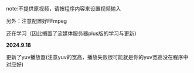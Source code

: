 note:不提供原视频，请按程序内容来设置视频输入

另外：注意配置好FFmpeg

还在学习（因此搁置了流媒体服务器plus版的学习与更新）

**2024.9.18**

​         更新了yuv播放器(注意yuv的宽高，播放失败很可能就是你的yuv宽高没在程序中对应好)